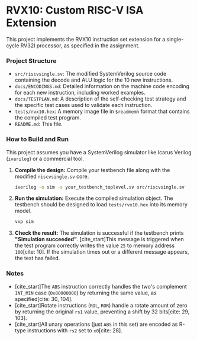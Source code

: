 # RVX10: Custom RISC-V ISA Extension

This project implements the RVX10 instruction set extension for a single-cycle RV32I processor, as specified in the assignment.

### Project Structure

-   `src/riscvsingle.sv`: The modified SystemVerilog source code containing the decode and ALU logic for the 10 new instructions.
-   `docs/ENCODINGS.md`: Detailed information on the machine code encoding for each new instruction, including worked examples.
-   `docs/TESTPLAN.md`: A description of the self-checking test strategy and the specific test cases used to validate each instruction.
-   `tests/rvx10.hex`: A memory image file in `$readmemh` format that contains the compiled test program.
-   `README.md`: This file.

### How to Build and Run

This project assumes you have a SystemVerilog simulator like Icarus Verilog (`iverilog`) or a commercial tool.

1.  **Compile the design:**
    Compile your testbench file along with the modified `riscvsingle.sv` core.
    ```sh
    iverilog -o sim -s your_testbench_toplevel.sv src/riscvsingle.sv
    ```

2.  **Run the simulation:**
    Execute the compiled simulation object. The testbench should be designed to load `tests/rvx10.hex` into its memory model.
    ```sh
    vvp sim
    ```

3.  **Check the result:**
    The simulation is successful if the testbench prints **"Simulation succeeded"**. [cite_start]This message is triggered when the test program correctly writes the value `25` to memory address `100`[cite: 10]. If the simulation times out or a different message appears, the test has failed.

### Notes

-   [cite_start]The `ABS` instruction correctly handles the two's complement `INT_MIN` case (`0x80000000`) by returning the same value, as specified[cite: 30, 104].
-   [cite_start]Rotate instructions (`ROL`, `ROR`) handle a rotate amount of zero by returning the original `rs1` value, preventing a shift by 32 bits[cite: 29, 103].
-   [cite_start]All unary operations (just `ABS` in this set) are encoded as R-type instructions with `rs2` set to `x0`[cite: 28].